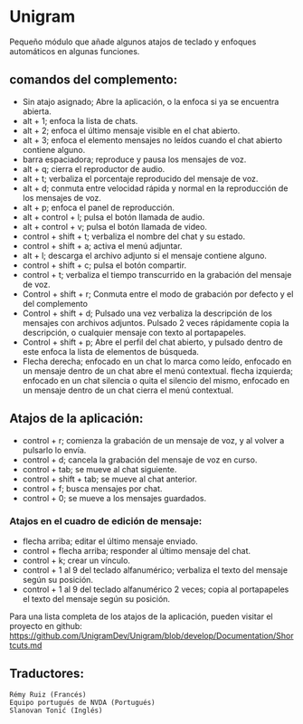 ﻿# Unigram
Pequeño módulo que añade algunos atajos de teclado y enfoques automáticos en algunas funciones.

## comandos del complemento:

* Sin atajo asignado; Abre la aplicación, o la enfoca si ya se encuentra abierta.
* alt + 1; enfoca la lista de chats.
* alt + 2; enfoca el último mensaje visible en el chat abierto.
* alt + 3; enfoca el elemento mensajes no leídos cuando el chat abierto contiene alguno.
* barra espaciadora; reproduce y pausa los mensajes de voz.
* alt + q; cierra el reproductor de audio.
* alt + t; verbaliza el porcentaje reproducido del mensaje de voz.
* alt + d; conmuta entre velocidad rápida y normal en la reproducción de los mensajes de voz.
* alt + p; enfoca el panel de reproducción.
* alt + control + l; pulsa el botón llamada de audio.
* alt + control + v; pulsa el botón llamada de video.
* control + shift + t; verbaliza el nombre del chat y su estado.
* control + shift + a; activa el menú adjuntar.
* alt + l; descarga el archivo adjunto si el mensaje contiene alguno.
* control + shift + c; pulsa el botón compartir.
* control + t; verbaliza el tiempo transcurrido en la  grabación  del mensaje de voz.
* Control + shift + r; Conmuta entre el modo de grabación por defecto y el del complemento
* Control + shift + d; Pulsado una vez verbaliza la descripción de los mensajes con archivos adjuntos. Pulsado 2 veces rápidamente copia la descripción, o cualquier mensaje con texto al portapapeles.
* Control + shift + p; Abre el perfil del chat abierto, y pulsado dentro de este enfoca la lista de elementos de búsqueda.
* Flecha derecha; enfocado en un chat lo marca como leído, enfocado en un mensaje dentro de un chat abre el menú contextual.
flecha izquierda; enfocado en un chat silencia o quita el silencio del mismo, enfocado en un mensaje dentro de un chat cierra el menú contextual.

## Atajos de la aplicación:

* control + r; comienza la grabación de un mensaje de voz, y al volver a pulsarlo lo envía.
* control + d; cancela la grabación del mensaje de voz en curso.
* control + tab; se mueve al chat siguiente.
* control + shift + tab; se mueve al chat anterior.
* control + f; busca mensajes por chat.
* control + 0; se mueve a los mensajes guardados.

### Atajos en el cuadro de edición de mensaje:

* flecha arriba; editar el último mensaje enviado.
* control + flecha arriba; responder al último mensaje del chat.
* control + k; crear un vínculo.
* control + 1 al 9 del teclado alfanumérico; verbaliza el texto del mensaje según su posición.
* control + 1 al 9 del teclado alfanumérico 2 veces; copia al portapapeles el texto del mensaje según su posición.

Para una lista completa de los atajos de la aplicación, pueden visitar el proyecto en github:  
<https://github.com/UnigramDev/Unigram/blob/develop/Documentation/Shortcuts.md>

## Traductores:

	Rémy Ruiz (Francés)
	Equipo portugués de NVDA (Portugués)
	Slanovan Tonić (Inglés)